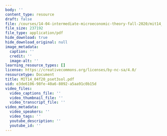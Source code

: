 ```yaml
---
body: ''
content_type: resource
draft: false
file: /courses/14-04-intermediate-microeconomic-theory-fall-2020/mit14_04f20_pset3sol.pdf
file_size: 237192
file_type: application/pdf
hide_download: true
hide_download_original: null
image_metadata:
  caption: ''
  credit: ''
  image-alt: ''
learning_resource_types: []
license: https://creativecommons.org/licenses/by-nc-sa/4.0/
resourcetype: Document
title: MIT14_04f20_pset3sol.pdf
uid: e3de6106-98fe-40a6-8092-a5aa91c0b15d
video_files:
  video_captions_file: ''
  video_thumbnail_file: ''
  video_transcript_file: ''
video_metadata:
  video_speakers: ''
  video_tags: ''
  youtube_description: ''
  youtube_id: ''
---
```


